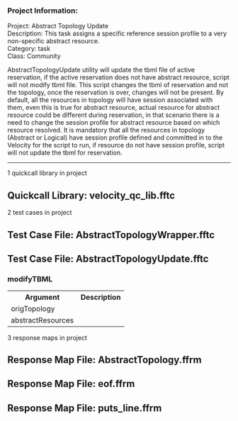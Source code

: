 ### Project Information:
Project: Abstract Topology Update  
Description: This task assigns a specific reference session profile to a very non-specific abstract resource.  
Category: task  
Class: Community  
  
AbstractTopologyUpdate utility will update the tbml file of active reservation, if the active reservation does not have abstract resource, script will not modify tbml file. This script changes the tbml of reservation and not the topology, once the reservation is over, changes will not be present.  By default, all the resources in topology will have session associated with them, even this is true for abstract resource, actual resource for abstract resource could be different during reservation, in that scenario there is a need to change the session profile for abstract resource based on which resource resolved. It is mandatory that all the resources in topology (Abstract or Logical) have session profile defined and committed in to the Velocity for the script to run, if resource do not have session profile, script will not update the tbml for reservation.  

 ----
1 quickcall library in project
## Quickcall Library: velocity_qc_lib.fftc
2 test cases in project
## Test Case File: AbstractTopologyWrapper.fftc
## Test Case File: AbstractTopologyUpdate.fftc
### modifyTBML
<table><tr><th>Argument</th><th>Description</th></tr>
<tr><td>origTopology</td><tr></tr>
<tr><td>abstractResources</td><tr></tr></table>

3 response maps in project
## Response Map File: AbstractTopology.ffrm
## Response Map File: eof.ffrm
## Response Map File: puts_line.ffrm